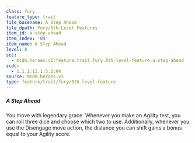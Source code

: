 ```yaml
---
class: fury
feature_type: trait
file_basename: A Step Ahead
file_dpath: Fury/8th-Level Features
item_id: a-step-ahead
item_index: '04'
item_name: A Step Ahead
level: 8
scc:
  - mcdm.heroes.v1:feature.trait.fury.8th-level-feature:a-step-ahead
scdc:
  - 1.1.1:13.1.5.2:04
source: mcdm.heroes.v1
type: feature/trait/fury/8th-level-feature
---
```


##### A Step Ahead

You move with legendary grace. Whenever you make an Agility test, you can roll three dice and choose which two to use. Additionally, whenever you use the Disengage move action, the distance you can shift gains a bonus equal to your Agility score.
